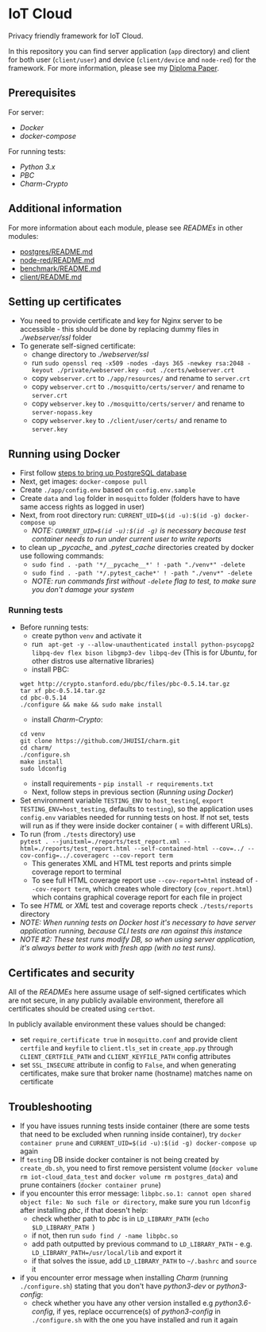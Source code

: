 IoT Cloud
========================

Privacy friendly framework for IoT Cloud.

In this repository you can find server application (`app` directory) and client for both user (`client/user`)
and device (`client/device` and `node-red`) for the framework. For more information, please see my [Diploma Paper](http://davinci.fmph.uniba.sk/~heinz4/diplomova_praca/diploma_heinz.pdf).

## Prerequisites
For server:
- _Docker_
- _docker-compose_

For running tests:
- _Python 3.x_
- _PBC_
- _Charm-Crypto_

## Additional information
For more information about each module, please see _READMEs_ in other modules:
* [postgres/README.md](postgres/README.md)
* [node-red/README.md](node-red/README.md)
* [benchmark/README.md](benchmark/README.md)
* [client/README.md](client/README.md)


## Setting up certificates
- You need to provide certificate and key for Nginx server to be accessible - this should be done by replacing dummy files in _./webserver/ssl_ folder 
- To generate self-signed certificate:
    - change directory to _./webserver/ssl_
    - run `sudo openssl req -x509 -nodes -days 365 -newkey rsa:2048 -keyout ./private/webserver.key -out ./certs/webserver.crt`
    - copy `webserver.crt` to `./app/resources/` and rename to `server.crt`
    - copy `webserver.crt` to `./mosquitto/certs/server/` and rename to `server.crt`
    - copy `webserver.key` to `./mosquitto/certs/server/` and rename to `server-nopass.key`
    - copy `webserver.key` to `./client/user/certs/` and rename to `server.key`

## Running using Docker
- First follow [steps to bring up PostgreSQL database](postgres/README.md)
- Next, get images: `docker-compose pull`
- Create `./app/config.env` based on `config.env.sample`
- Create `data` and `log` folder in `mosquitto` folder (folders have to have same access rights as logged in user)
- Next, from root directory run: `CURRENT_UID=$(id -u):$(id -g) docker-compose up`
    - _NOTE: `CURRENT_UID=$(id -u):$(id -g)` is necessary because test container needs to run under current user to write reports_ 
- to clean up _\__pycache_\__ and _.pytest\_cache_ directories created by docker use following commands:
    - `sudo find . -path '*/__pycache__*' ! -path "./venv*" -delete`
    - `sudo find . -path '*/.pytest_cache*' ! -path "./venv*" -delete`
    - _NOTE: run commands first without `-delete` flag to test, to make sure you don't damage your system_

### Running tests
- Before running tests:
    * create python `venv` and activate it
    * run ```
    apt-get -y --allow-unauthenticated install
    python-psycopg2
    libpq-dev
    flex
    bison
    libgmp3-dev
    libpq-dev``` (This is for _Ubuntu_, for other distros use alternative libraries)
    * install PBC:
    ```
    wget http://crypto.stanford.edu/pbc/files/pbc-0.5.14.tar.gz
    tar xf pbc-0.5.14.tar.gz
    cd pbc-0.5.14
    ./configure && make && sudo make install
    ```
    * install _Charm-Crypto_:
    ```
    cd venv
    git clone https://github.com/JHUISI/charm.git
    cd charm/
    ./configure.sh
    make install
    sudo ldconfig
    ```
    * install requirements - `pip install -r requirements.txt`
    * Next, follow steps in previous section (_Running using Docker_)
- Set environment variable `TESTING_ENV` to `host_testing`(, `export TESTING_ENV=host_testing`, defaults to `testing`), so the application uses `config.env` variables needed for running tests on host. If not set, tests will run as if they were inside docker container ( = with different URLs).
- To run (from `./tests` directory) use <br> `pytest . --junitxml=./reports/test_report.xml --html=./reports/test_report.html --self-contained-html --cov=../ --cov-config=../.coveragerc --cov-report term`
    * This generates XML and HTML test reports and prints simple coverage report to terminal
    * To see full HTML coverage report use `--cov-report=html` instead of `--cov-report term`, which creates whole directory (`cov_report.html`) which contains
    graphical coverage report for each file in project
- To see _HTML_ or _XML_ test and coverage reports check `./tests/reports` directory
- _NOTE: When running tests on Docker host it's necessary to have server application running, because CLI tests are ran against this instance_
- _NOTE #2: These test runs modify DB, so when using server application, it's always better to work with fresh app (with no test runs)._

## Certificates and security
All of the _READMEs_ here assume usage of self-signed certificates which are not secure, in any publicly available environment,
therefore all certificates should be created using `certbot`. <br>

In publicly available environment these values should be changed:
- set `require_certificate true` in `mosquitto.conf` and provide client `certfile` and `keyfile` to `client.tls_set` in `create_app.py` through `CLIENT_CERTFILE_PATH` and `CLIENT_KEYFILE_PATH` config attributes
- set `SSL_INSECURE` attribute in config to `False`, and when generating certificates, make sure that broker name (hostname) matches name on certificate

## Troubleshooting
- If you have issues running tests inside container (there are some tests that need to be excluded when running inside container), try `docker container prune` and `CURRENT_UID=$(id -u):$(id -g) docker-compose up` again
- If `testing` DB inside docker container is not being created by `create_db.sh`, you need to first remove persistent volume (`docker volume rm iot-cloud_data_test` and `docker volume rm postgres_data`) and prune containers (`docker container prune`)
- if you encounter this error message: `libpbc.so.1: cannot open shared object file: No such file or directory`, make sure you run `ldconfig` after installing _pbc_, if that doesn't help:
    - check whether path to _pbc_ is in `LD_LIBRARY_PATH` (`echo $LD_LIBRARY_PATH `)
    - if not, then run `sudo find / -name libpbc.so`
    - add path outputted by previous command to `LD_LIBRARY_PATH` - e.g. `LD_LIBRARY_PATH=/usr/local/lib` and export it
    - if that solves the issue, add `LD_LIBRARY_PATH` to `~/.bashrc` and `source` it
- if you encounter error message when installing _Charm_ (running `./configure.sh`) stating that you don't have _python3-dev_ or _python3-config_:
    - check whether you have any other version installed e.g _python3.6-config_, if yes, replace occurrence(s) of _python3-config_ in `./configure.sh` with the one you have installed and run it again